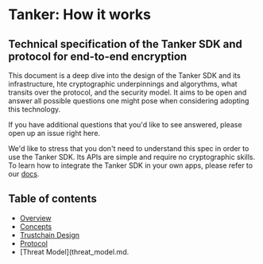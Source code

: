 # Tanker: How it works
## Technical specification of the Tanker SDK and protocol for end-to-end encryption

This document is a deep dive into the design of the Tanker SDK and its infrastructure, hte cryptographic underpinnings and algorythms, what transits over the protocol, and the security model. It aims to be open and answer all possible questions one might pose when considering adopting this technology.

If you have additional questions that you'd like to see answered, please open up an issue right here.

We'd like to stress that you don't need to understand this spec in order to use the Tanker SDK. Its APIs are simple and require no cryptographic skills. To learn how to integrate the Tanker SDK in your own apps, please refer to our [docs](https://tanker.io/docs).

## Table of contents

* [Overview](overview.md)
* [Concepts](concepts.md)
* [Trustchain Design](trustchain_design.md)
* [Protocol](protocol.md)
* [Threat Model](threat_model.md.
